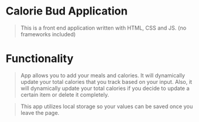 # Calorie Bud Application

> This is a front end application written with HTML, CSS and JS. (no frameworks included)

# Functionality

> App allows you to add your meals and calories. It will dynamically update your total calories that you track based on your input. Also, it will dynamically update your total calories if you decide to update a certain item or delete it completely.

> This app utilizes local storage so your values can be saved once you leave the page.
